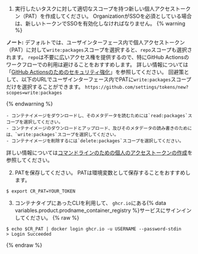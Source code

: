 1. 実行したいタスクに対して適切なスコープを持つ新しい個人アクセストークン（PAT）を作成してください。 OrganizationがSSOを必須としている場合は、新しいトークンでSSOを有効化しなければなりません。
  {% warning %}

  **ノート:** デフォルトでは、ユーザインターフェース内で個人アクセストークン（PAT）に対して`write:packages`スコープを選択すると、`repo`スコープも選択されます。 `repo`は不要に広いアクセス権を提供するので、特にGitHub Actionsのワークフローでの利用は避けることをおすすめします。 詳しい情報については「[GitHub Actionsのためのセキュリティ強化](/actions/getting-started-with-github-actions/security-hardening-for-github-actions#considering-cross-repository-access)」を参照してください。 回避策として、以下のURLでユーザインターフェース内でPATに`write:packages`スコープだけを選択することができます。 `https://github.com/settings/tokens/new?scopes=write:packages`

  {% endwarning %}

    - コンテナイメージをダウンロードし、そのメタデータを読むためには`read:packages`スコープを選択してください。
    - コンテナイメージのダウンロードとアップロード、及びそのメタデータの読み書きのためには、`write:packages`スコープを選択してください。
    - コンテナイメージを削除するには`delete:packages`スコープを選択してください。

  詳しい情報については[コマンドラインのための個人のアクセストークンの作成](/github/authenticating-to-github/creating-a-personal-access-token-for-the-command-line)を参照してください。

2. PATを保存してください。 PATは環境変数として保存することをおすすめします。
  ```shell
  $ export CR_PAT=YOUR_TOKEN
  ```
3. コンテナタイプにあったCLIを利用して、
`ghcr.io`にある{% data variables.product.prodname_container_registry %}サービスにサインインしてください。
  {% raw %}
  ```shell
  $ echo $CR_PAT | docker login ghcr.io -u USERNAME --password-stdin
  > Login Succeeded
  ```
  {% endraw %}
